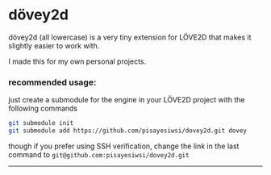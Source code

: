 # dövey2d
dövey2d (all lowercase) is a very tiny extension for LÖVE2D that makes it slightly easier to work with.

I made this for my own personal projects.

### recommended usage:
just create a submodule for the engine in your LÖVE2D project with the following commands
```sh
git submodule init
git submodule add https://github.com/pisayesiwsi/dovey2d.git dovey
```
though if you prefer using SSH verification, change the link in the last command to `git@github.com:pisayesiwsi/dovey2d.git`

---
